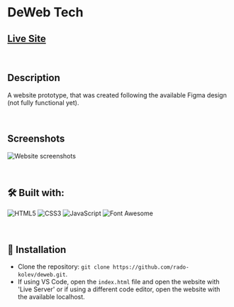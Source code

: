 # DeWeb Tech

## [Live Site](https://deweb-prototype.netlify.app)

<br/>

## Description

A website prototype, that was created following the available Figma design (not fully functional yet).

<br/>

## Screenshots

![Website screenshots](./demo/)

<br/>

## 🛠️ Built with:

![HTML5](https://img.shields.io/badge/HTML5-E34F26?style=for-the-badge&logo=html5&logoColor=white)
![CSS3](https://img.shields.io/badge/CSS3-1572B6?style=for-the-badge&logo=css3&logoColor=white)
![JavaScript](https://img.shields.io/badge/JavaScript-F7DF1E?style=for-the-badge&logo=javascript&logoColor=black)
![Font Awesome](https://img.shields.io/badge/Font_Awesome-339AF0?style=for-the-badge&logo=fontawesome&logoColor=white)

<br/>

## 💾 Installation

- Clone the repository: `git clone https://github.com/rado-kolev/deweb.git`.
- If using VS Code, open the `index.html` file and open the website with 'Live Server' or if using a different code editor, open the website with the available localhost.
